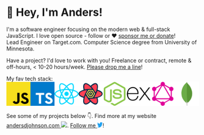 # :wave: Hey, I'm Anders!

I'm a software engineer focusing on the modern web & full-stack JavaScript. I love open source - follow or :heart: [sponsor me or donate](https://github.com/sponsors/AndersDJohnson)!\
Lead Engineer on Target.com. Computer Science degree from University of Minnesota.

Have a project? I'd love to work with you! Freelance or contract, remote & off-hours, < 10-20 hours/week. [Please drop me a line](https://docs.google.com/forms/d/e/1FAIpQLScTn7tINVqOEYdRcEj_HQGpJAL1i4mFIqrXRaBtIHjMcCEKtQ/viewform)!

My fav tech stack:\
<img width="12.5%" src="https://raw.githubusercontent.com/AndersDJohnson/AndersDJohnson/master/images/javascript.svg" alt="JavaScript" title="JavaScript" /><img width="12.5%" src="https://raw.githubusercontent.com/AndersDJohnson/AndersDJohnson/master/images/typescript.svg" alt="TypeScript" title="TypeScript" /><img width="12.5%" src="https://raw.githubusercontent.com/AndersDJohnson/AndersDJohnson/master/images/react.svg" alt="React" title="React" /><img width="12.5%" src="https://raw.githubusercontent.com/AndersDJohnson/AndersDJohnson/master/images/react-query.svg" alt="react-query" title="react-query" /><img width="12.5%" src="https://raw.githubusercontent.com/AndersDJohnson/AndersDJohnson/master/images/node.svg" alt="Node" title="Node" /><img width="12.5%" src="https://raw.githubusercontent.com/AndersDJohnson/AndersDJohnson/master/images/express.svg" alt="Express" title="Express" /><img width="12.5%" src="https://raw.githubusercontent.com/AndersDJohnson/AndersDJohnson/master/images/graphql.svg" alt="GraphQL" title="GraphQL" /><img width="12.5%" src="https://raw.githubusercontent.com/AndersDJohnson/AndersDJohnson/master/images/mongodb.svg" alt="MongoDB" title="MongoDB" />

See some of my projects below :point_down:. Find more at my website [andersdjohnson.com <img width="14" src="https://andersdjohnson.com/favicon.ico" />](https://andersdjohnson.com). [Follow me <img width="14" src="https://raw.githubusercontent.com/devicons/devicon/master/icons/twitter/twitter-original.svg" />](https://twitter.com/AndersDJohnson)!
